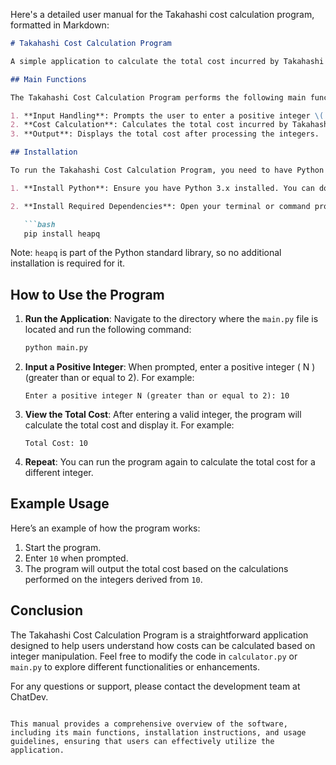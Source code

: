 Here's a detailed user manual for the Takahashi cost calculation program, formatted in Markdown:

```markdown
# Takahashi Cost Calculation Program

A simple application to calculate the total cost incurred by Takahashi based on a given integer input.

## Main Functions

The Takahashi Cost Calculation Program performs the following main functions:

1. **Input Handling**: Prompts the user to enter a positive integer \( N \) (greater than or equal to 2).
2. **Cost Calculation**: Calculates the total cost incurred by Takahashi by managing integers on a blackboard using a priority queue.
3. **Output**: Displays the total cost after processing the integers.

## Installation

To run the Takahashi Cost Calculation Program, you need to have Python installed on your machine. Follow the steps below to set up the environment:

1. **Install Python**: Ensure you have Python 3.x installed. You can download it from [python.org](https://www.python.org/downloads/).

2. **Install Required Dependencies**: Open your terminal or command prompt and run the following command to install any necessary dependencies (if applicable):

   ```bash
   pip install heapq
   ```

   Note: `heapq` is part of the Python standard library, so no additional installation is required for it.

## How to Use the Program

1. **Run the Application**: Navigate to the directory where the `main.py` file is located and run the following command:

   ```bash
   python main.py
   ```

2. **Input a Positive Integer**: When prompted, enter a positive integer \( N \) (greater than or equal to 2). For example:

   ```
   Enter a positive integer N (greater than or equal to 2): 10
   ```

3. **View the Total Cost**: After entering a valid integer, the program will calculate the total cost and display it. For example:

   ```
   Total Cost: 10
   ```

4. **Repeat**: You can run the program again to calculate the total cost for a different integer.

## Example Usage

Here’s an example of how the program works:

1. Start the program.
2. Enter `10` when prompted.
3. The program will output the total cost based on the calculations performed on the integers derived from `10`.

## Conclusion

The Takahashi Cost Calculation Program is a straightforward application designed to help users understand how costs can be calculated based on integer manipulation. Feel free to modify the code in `calculator.py` or `main.py` to explore different functionalities or enhancements.

For any questions or support, please contact the development team at ChatDev.
```

This manual provides a comprehensive overview of the software, including its main functions, installation instructions, and usage guidelines, ensuring that users can effectively utilize the application.
